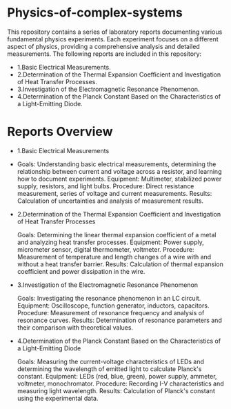 # Physics-of-complex-systems
This repository contains a series of laboratory reports documenting various fundamental physics experiments. Each experiment focuses on a different aspect of physics, providing a comprehensive analysis and detailed measurements. The following reports are included in this repository:
- 1.Basic Electrical Measurements.
- 2.Determination of the Thermal Expansion Coefficient and Investigation of Heat Transfer Processes.
- 3.Investigation of the Electromagnetic Resonance Phenomenon.
- 4.Determination of the Planck Constant Based on the Characteristics of a Light-Emitting Diode.

# Reports Overview
- 1.Basic Electrical Measurements
 - Goals: Understanding basic electrical measurements, determining the relationship between current and voltage across a resistor, and learning how to document experiments.
    Equipment: Multimeter, stabilized power supply, resistors, and light bulbs.
    Procedure: Direct resistance measurement, series of voltage and current measurements.
    Results: Calculation of uncertainties and analysis of measurement results.

- 2.Determination of the Thermal Expansion Coefficient and Investigation of Heat Transfer Processes

    Goals: Determining the linear thermal expansion coefficient of a metal and analyzing heat transfer processes.
    Equipment: Power supply, micrometer sensor, digital thermometer, voltmeter.
    Procedure: Measurement of temperature and length changes of a wire with and without a heat transfer barrier.
    Results: Calculation of thermal expansion coefficient and power dissipation in the wire.

- 3.Investigation of the Electromagnetic Resonance Phenomenon

    Goals: Investigating the resonance phenomenon in an LC circuit.
    Equipment: Oscilloscope, function generator, inductors, capacitors.
    Procedure: Measurement of resonance frequency and analysis of resonance curves.
    Results: Determination of resonance parameters and their comparison with theoretical values.

- 4.Determination of the Planck Constant Based on the Characteristics of a Light-Emitting Diode

    Goals: Measuring the current-voltage characteristics of LEDs and determining the wavelength of emitted light to calculate Planck's constant.
    Equipment: LEDs (red, blue, green), power supply, ammeter, voltmeter, monochromator.
    Procedure: Recording I-V characteristics and measuring light wavelength.
    Results: Calculation of Planck's constant using the experimental data.
